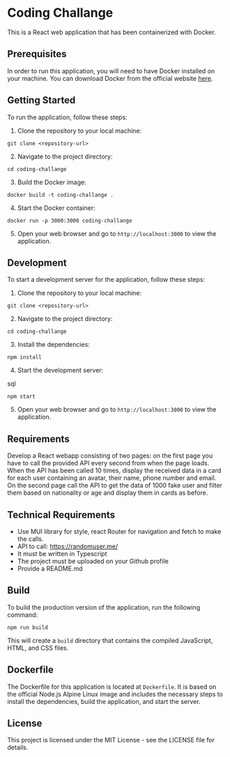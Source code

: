 # Coding Challange

This is a React web application that has been containerized with Docker.

## Prerequisites

In order to run this application, you will need to have Docker installed on your machine. You can download Docker from the official website [here](https://www.docker.com/get-started).

## Getting Started

To run the application, follow these steps:

1.  Clone the repository to your local machine:

`git clone <repository-url>`

2.  Navigate to the project directory:

`cd coding-challange`

3.  Build the Docker image:

`docker build -t coding-challange .`

4.  Start the Docker container:

`docker run -p 3000:3000 coding-challange`

5.  Open your web browser and go to `http://localhost:3000` to view the application.

## Development

To start a development server for the application, follow these steps:

1.  Clone the repository to your local machine:

`git clone <repository-url>`

2.  Navigate to the project directory:

`cd coding-challange`

3.  Install the dependencies:

`npm install`

4.  Start the development server:

sql

`npm start`

5.  Open your web browser and go to `http://localhost:3000` to view the application.

## Requirements

Develop a React webapp consisting of two pages: on the first page you have to call the
provided API every second from when the page loads. When the API has been called 10
times, display the received data in a card for each user containing an avatar, their name,
phone number and email.  
On the second page call the API to get the data of 1000 fake user and filter them based on
nationality or age and display them in cards as before.

## Technical Requirements

- Use MUI library for style, react Router for navigation and fetch to make the calls.
- API to call: https://randomuser.me/
- It must be written in Typescript
- The project must be uploaded on your Github profile
- Provide a README.md

## Build

To build the production version of the application, run the following command:

`npm run build`

This will create a `build` directory that contains the compiled JavaScript, HTML, and CSS files.

## Dockerfile

The Dockerfile for this application is located at `Dockerfile`. It is based on the official Node.js Alpine Linux image and includes the necessary steps to install the dependencies, build the application, and start the server.

## License

This project is licensed under the MIT License - see the LICENSE file for details.
